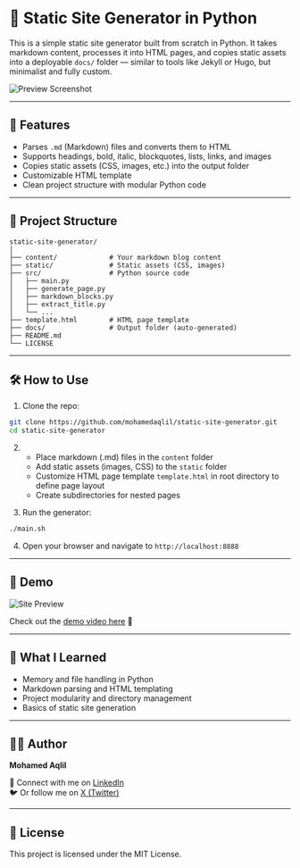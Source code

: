 
# 🧱 Static Site Generator in Python

This is a simple static site generator built from scratch in Python. It takes markdown content, processes it into HTML pages, and copies static assets into a deployable `docs/` folder — similar to tools like Jekyll or Hugo, but minimalist and fully custom.

![Preview Screenshot](./preview.jpg)

---

## 🚀 Features

- Parses `.md` (Markdown) files and converts them to HTML
- Supports headings, bold, italic, blockquotes, lists, links, and images
- Copies static assets (CSS, images, etc.) into the output folder
- Customizable HTML template
- Clean project structure with modular Python code

---

## 📁 Project Structure

```
static-site-generator/
│
├── content/             # Your markdown blog content
├── static/              # Static assets (CSS, images)
├── src/                 # Python source code
│   ├── main.py
│   ├── generate_page.py
│   ├── markdown_blocks.py
│   ├── extract_title.py
│   └── ...
├── template.html        # HTML page template
├── docs/                # Output folder (auto-generated)
├── README.md
└── LICENSE
```

---

## 🛠 How to Use

1. Clone the repo:

```bash
git clone https://github.com/mohamedaqlil/static-site-generator.git
cd static-site-generator
```

2. - Place markdown (.md) files in the `content` folder
   - Add static assets (images, CSS) to the `static` folder
   - Customize HTML page template `template.html` in root directory to define page layout
   - Create subdirectories for nested pages

3. Run the generator:

```bash
./main.sh
```

4. Open your browser and navigate to `http://localhost:8888`

---

## 📸 Demo

![Site Preview](./demo-screenshot.jpg)

Check out the [demo video here](https://link-to-your-video.com) 🎥

---

## 🧠 What I Learned

- Memory and file handling in Python
- Markdown parsing and HTML templating
- Project modularity and directory management
- Basics of static site generation

---

## 🧑‍💻 Author

**Mohamed Aqlil**  

🔗 Connect with me on [LinkedIn](https://www.linkedin.com/in/mohamedaqlil/)  
🐦 Or follow me on [X (Twitter)](https://x.com/aqlil_mohamed)

---

## 📄 License

This project is licensed under the MIT License.
